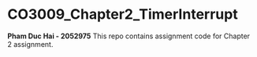 # CO3009_Chapter2_TimerInterrupt
**Pham Duc Hai - 2052975**
This repo contains assignment code for Chapter 2 assignment.
